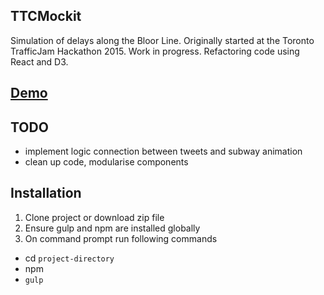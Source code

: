 ## TTCMockit

Simulation of delays along the Bloor Line.  Originally started at the Toronto TrafficJam Hackathon 2015.  Work in progress.  Refactoring code using React and D3.

## [Demo](http://superficial-basketball.surge.sh/)

## TODO
- implement logic connection between tweets and subway animation
- clean up code, modularise components

## Installation
1. Clone project or download zip file
2. Ensure gulp and npm are installed globally
3. On command prompt run following commands
- cd `project-directory`
- npm 
- `gulp`
